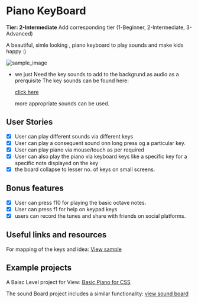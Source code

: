 # Piano KeyBoard

**Tier: 2-Intermediate** Add corresponding tier (1-Beginner, 2-Intermediate, 3-Advanced)

   A beautiful, simle looking , piano keyboard to play sounds and make kids happy :)
   
   ![sample_image](https://play-lh.googleusercontent.com/jDEsZdljWPe7aYVG8HrrI6jhU62ijEftACuCPa6I0PbjMSBZSm7qDz42CtFOCiVGqTM=w412-h220-rw)
 
-   we just Need the key sounds to add to the backgrund as audio as a prerquisite 
    The key sounds can be found here:
   
    [click here](https://github.com/KhushiBhambri/basic-webdev/tree/main/Piano/sounds)
    
    more appropriate sounds can be used.

## User Stories

-   [x] User can play different sounds via different keys
-   [x] User can play a consequent sound onn long press og a particular key.
-   [x] User can play piano via mouse/touch as per required
-   [x] User can also play the piano via keyboard keys like a specific key for a specific note displayed on the key
-   [x] the board collapse to lesser no. of keys on small screens.

## Bonus features

-   [x] User can press f10 for playing the basic octave notes.
-   [x] User can press f1 for help on keypad keys 
-   [x] users can record the tunes and share with friends on social platforms.

## Useful links and resources

For mapping of the keys and idea:
[View sample](https://www.onlinepianist.com/virtual-piano)


## Example projects

A Baisc Level project for View:
[Basic Piano for CSS](https://khushibhambri.github.io/basic-webdev/Piano/index.html)

The sound Board project includes a similar functionality:
[view sound board](https://50projects50days.com/projects/sound-board/)

